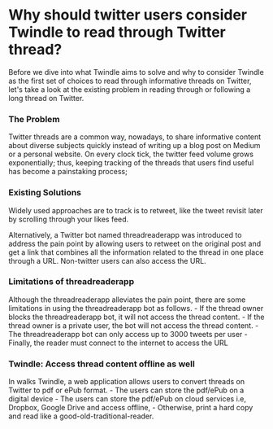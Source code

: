 # Why should twitter users consider Twindle to read through Twitter thread?

Before we dive into what Twindle aims to solve and why to consider Twindle as the first set of choices to read through informative threads on Twitter, let's take a look at the existing problem in reading through or following a long thread on Twitter.

### The Problem

Twitter threads are a common way, nowadays, to share informative content about diverse subjects quickly instead of writing up a blog post on Medium or a personal website. On every clock tick, the twitter feed volume grows exponentially; thus, keeping tracking of the threads that users find useful has become a painstaking process;

### Existing Solutions

Widely used approaches are to track is to retweet, like the tweet revisit later by scrolling through your likes feed. 

Alternatively, a Twitter bot named threadreaderapp was introduced to address the pain point by allowing users to retweet on the original post and get a link that combines all the information related to the thread in one place through a URL. Non-twitter users can also access the URL.

### Limitations of threadreaderapp

Although the threadreaderapp alleviates the pain point, there are some limitations in using the threadreaderapp bot as follows.
    - If the thread owner blocks the threadreaderapp bot, it will not access the thread content.
    - If the thread owner is a private user, the bot will not access the thread content.
    - The threadreaderapp bot can only access up to 3000 tweets per user
    - Finally, the reader must connect to the internet to access the URL

### Twindle: Access thread content offline as well
In walks Twindle, a web application allows users to convert threads on Twitter to pdf or ePub format. 
    - The users can store the pdf/ePub on a digital device 
    - The users can store the pdf/ePub on cloud services i.e, Dropbox, Google Drive and access offline,
    - Otherwise, print a hard copy and read like a good-old-traditional-reader. 